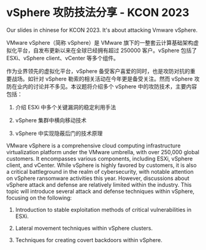# vSphere 攻防技法分享 - KCON 2023



Our slides in chinese for KCON 2023. It's about attacking Vmware vSphere.


VMware vSphere（简称 vSphere）是 VMware 旗下的一整套云计算基础架构虚拟化平台，自发布更新以来在全球已经拥有超过 250000 客户。vSphere 包括了 ESXi、vSphere client、vCenter 等多个组件。



作为业界领先的虚拟化平台，vSphere 备受客户喜爱的同时，也是攻防对抗的重要战场。如针对 vSphere 勒索的相关活动在今年更是备受关注。然而 vSphere 攻防在业内的讨论并不多见。本议题将介绍多个 vSphere 中的攻防技术，主要内容包括：



1. 介绍 ESXi 中多个关键漏洞的稳定利用手法

2. vSphere 集群中横向移动技术

3. vSphere 中实现隐蔽后门的技术原理


VMware vSphere is a comprehensive cloud computing infrastructure virtualization platform under the VMware umbrella, with over 250,000 global customers. It encompasses various components, including ESXi, vSphere client, and vCenter. While vSphere is highly favored by customers, it is also a critical battleground in the realm of cybersecurity, with notable attention on vSphere ransomware activities this year. However, discussions about vSphere attack and defense are relatively limited within the industry. This topic will introduce several attack and defense techniques within vSphere, focusing on the following:

1. Introduction to stable exploitation methods of critical vulnerabilities in ESXi.

2. Lateral movement techniques within vSphere clusters.

3. Techniques for creating covert backdoors within vSphere.

